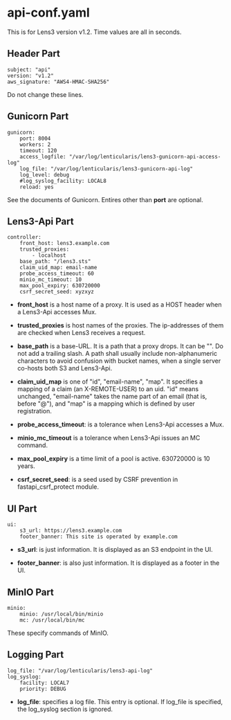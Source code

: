 # api-conf.yaml

This is for Lens3 version v1.2.  Time values are all in seconds.

## Header Part

```
subject: "api"
version: "v1.2"
aws_signature: "AWS4-HMAC-SHA256"
```
Do not change these lines.

## Gunicorn Part

```
gunicorn:
    port: 8004
    workers: 2
    timeout: 120
    access_logfile: "/var/log/lenticularis/lens3-gunicorn-api-access-log"
    log_file: "/var/log/lenticularis/lens3-gunicorn-api-log"
    log_level: debug
    #log_syslog_facility: LOCAL8
    reload: yes
```

See the documents of Gunicorn.  Entires other than __port__ are
optional.

## Lens3-Api Part

```
controller:
    front_host: lens3.example.com
    trusted_proxies:
        - localhost
    base_path: "/lens3.sts"
    claim_uid_map: email-name
    probe_access_timeout: 60
    minio_mc_timeout: 10
    max_pool_expiry: 630720000
    csrf_secret_seed: xyzxyz
```

* __front_host__ is a host name of a proxy.  It is used as a HOST
  header when a Lens3-Api accesses Mux.

* __trusted_proxies__ is host names of the proxies.  The ip-addresses
  of them are checked when Lens3 receives a request.

* __base_path__ is a base-URL.  It is a path that a proxy drops.  It
  can be "".  Do not add a trailing slash.  A path shall usually
  include non-alphanumeric characters to avoid confusion with bucket
  names, when a single server co-hosts both S3 and Lens3-Api.

* __claim_uid_map__ is one of "id", "email-name", "map".  It specifies
  a mapping of a claim (an X-REMOTE-USER) to an uid.  "id" means
  unchanged, "email-name" takes the name part of an email (that is,
  before "@"), and "map" is a mapping which is defined by user
  registration.

* __probe_access_timeout__: is a tolerance when Lens3-Api accesses a
  Mux.

* __minio_mc_timeout__ is a tolerance when Lens3-Api issues an MC
  command.

* __max_pool_expiry__ is a time limit of a pool is active.  630720000
  is 10 years.

* __csrf_secret_seed__: is a seed used by CSRF prevention in
  fastapi_csrf_protect module.

## UI Part

```
ui:
    s3_url: https://lens3.example.com
    footer_banner: This site is operated by example.com
```

* __s3_url__: is just information.  It is displayed as an S3 endpoint
  in the UI.

* __footer_banner__: is also just information.  It is displayed as a
  footer in the UI.

## MinIO Part

```
minio:
    minio: /usr/local/bin/minio
    mc: /usr/local/bin/mc
```

These specify commands of MinIO.

## Logging Part

```
log_file: "/var/log/lenticularis/lens3-api-log"
log_syslog:
    facility: LOCAL7
    priority: DEBUG
```

* __log_file__: specifies a log file.  This entry is optional.  If
  log_file is specified, the log_syslog section is ignored.
